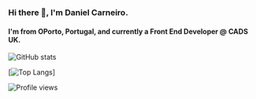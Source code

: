 ### Hi there 👋, I'm Daniel Carneiro.
#### I'm from OPorto, Portugal, and currently a Front End Developer @ CADS UK.
<!--
**loonix/loonix** is a ✨ _special_ ✨ repository because its `README.md` (this file) appears on your GitHub profile.

Here are some ideas to get you started:

- 🔭 I’m currently working on migrating Ionic apps to Flutter
- 🌱 I’m currently learning Dart & Flutter
- 👯 I’m looking to collaborate on open-source projects that matter.
- 💬 Ask me about ...
- 📫 How to reach me: ask around the internet, you will find a way (or do a PR :))
- ⚡ Fun fact: I speak 4 languages
-->

![GitHub stats](https://github-readme-stats.vercel.app/api?username=loonix&show_icons=true&theme=dark)

[![Top Langs](https://github-readme-stats.vercel.app/api/top-langs/?username=loonix&theme=dark&layout=compact)]

![Profile views](https://gpvc.arturio.dev/loonix)
